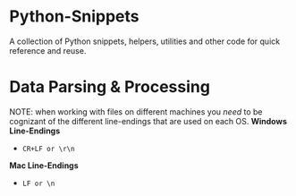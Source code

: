 # Python-Snippets
A collection of Python snippets, helpers, utilities and other code for quick reference and reuse.


# Data Parsing & Processing
NOTE: when working with files on different machines you *need* to be cognizant of the different line-endings that are used on each OS.
__Windows Line-Endings__
- ```CR+LF or \r\n```

__Mac Line-Endings__
- ```LF or \n```
